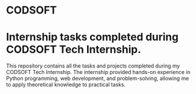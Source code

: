# CODSOFT
# Internship tasks completed during CODSOFT Tech Internship.
This repository contains all the tasks and projects completed during my CODSOFT Tech Internship.
The internship provided hands-on experience in Python programming, web development, and problem-solving, allowing me to apply theoretical knowledge to practical tasks.
